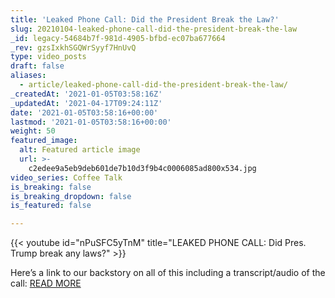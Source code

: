 ```yaml
---
title: 'Leaked Phone Call: Did the President Break the Law?'
slug: 20210104-leaked-phone-call-did-the-president-break-the-law
_id: legacy-54684b7f-981d-4905-bfbd-ec07ba677664
_rev: gzsIxkhSGQWrSyyf7HnUvQ
type: video_posts
draft: false
aliases:
  - article/leaked-phone-call-did-the-president-break-the-law/
_createdAt: '2021-01-05T03:58:16Z'
_updatedAt: '2021-04-17T09:24:11Z'
date: '2021-01-05T03:58:16+00:00'
lastmod: '2021-01-05T03:58:16+00:00'
weight: 50
featured_image:
  alt: Featured article image
  url: >-
    c2edee9a5eb9deb601de7b10d3f9b4c0006085ad800x534.jpg
video_series: Coffee Talk
is_breaking: false
is_breaking_dropdown: false
is_featured: false

---
```

{{< youtube id="nPuSFC5yTnM" title="LEAKED PHONE CALL: Did Pres. Trump break any laws?" >}}

Here’s a link to our backstory on all of this including a transcript/audio of the call: [READ MORE](https://smarthernews.com/article/ga-trump-phone-call/)